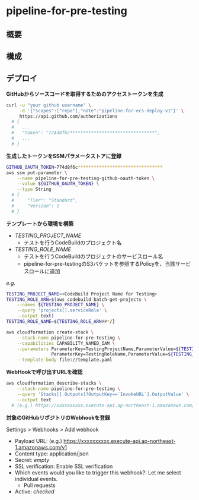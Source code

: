 # pipeline-for-pre-testing

## 概要

## 構成

## デプロイ

**GitHubからソースコードを取得するためのアクセストークンを生成**

```sh
curl -u "your github username" \
     -d '{"scopes":["repo"],"note":"pipeline-for-ecs-deploy-v1"}' \
     https://api.github.com/authorizations
  # {
  #   ...
  #   "token": "774d8f6c********************************",
  #   ...
  # }
```

**生成したトークンをSSMパラメータストアに登録**

```sh
GITHUB_OAUTH_TOKEN=774d8f6c********************************
aws ssm put-parameter \
    --name pipeline-for-pre-testing-github-oauth-token \
    --value ${GITHUB_OAUTH_TOKEN} \
    --type String
  # {
  #     "Tier": "Standard",
  #     "Version": 1
  # }
```

**テンプレートから環境を構築**

- *TESTING_PROJECT_NAME*
  - テストを行うCodeBuildのプロジェクト名
- *TESTING_ROLE_NAME*
  - テストを行うCodeBuildのプロジェクトのサービスロール名
  - pipeline-for-pre-testingのS3バケットを参照するPolicyを、当該サービスロールに追加

*e.g.*

```sh
TESTING_PROJECT_NAME=<CodeBuild Project Name for Testing>
TESTING_ROLE_ARN=$(aws codebuild batch-get-projects \
    --names ${TESTING_PROJECT_NAME} \
    --query 'projects[].serviceRole' \
    --output text)
TESTING_ROLE_NAME=${TESTING_ROLE_ARN##*/}
```

```sh
aws cloudformation create-stack \
    --stack-name pipeline-for-pre-testing \
    --capabilities CAPABILITY_NAMED_IAM \
    --parameters ParameterKey=TestingProjectName,ParameterValue=${TESTING_PROJECT_NAME} \
                 ParameterKey=TestingRoleName,ParameterValue=${TESTING_ROLE_NAME} \
    --template-body file://template.yaml
```

**WebHookで呼び出すURLを確認**

```sh
aws cloudformation describe-stacks \
    --stack-name pipeline-for-pre-testing \
    --query 'Stacks[].Outputs[?OutputKey==`InvokeURL`].OutputValue' \
    --output text
  # (e.g.) https://xxxxxxxxxx.execute-api.ap-northeast-1.amazonaws.com/v1
```

**対象のGitHubリポジトリのWebhookを登録**

Settings > Webhooks > Add webhook

- Payload URL: (e.g.) https://xxxxxxxxxx.execute-api.ap-northeast-1.amazonaws.com/v1
- Content type: application/json
- Secret: *empty*
- SSL verification: Enable SSL verification
- Which events would you like to trigger this webhook?: Let me select individual events.
  - Pull requests
- Active: *checked*
